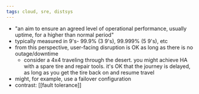 ```yaml
---
tags: cloud, sre, distsys
---
```


- "an aim to ensure an agreed level of operational performance, usually uptime, for a higher than normal period"
- typically measured in 9's- 99.9% (3 9's), 99.999% (5 9's), etc
- from this perspective, user-facing disruption is OK as long as there is no outage/downtime
	- consider a 4x4 traveling through the desert. you might achieve HA with a spare tire and repair tools. it's OK that the journey is delayed, as long as you get the tire back on and resume travel
- might, for example, use a failover configuration
- contrast: [[fault tolerance]]